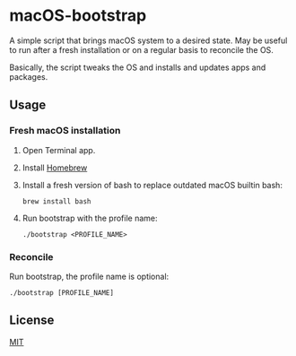 # macOS-bootstrap

A simple script that brings macOS system to a desired state. May be useful to run
after a fresh installation or on a regular basis to reconcile the OS.

Basically, the script tweaks the OS and installs and updates apps and packages.

## Usage

### Fresh macOS installation

1. Open Terminal app.

2. Install [Homebrew](https://brew.sh)

3. Install a fresh version of bash to replace outdated macOS builtin bash:

    ```shell
    brew install bash
    ```

4. Run bootstrap with the profile name:

    ```shell
    ./bootstrap <PROFILE_NAME>
    ```
   
### Reconcile

Run bootstrap, the profile name is optional:

 ```shell
 ./bootstrap [PROFILE_NAME]
 ```

## License

[MIT](https://github.com/hypnoglow/macOS-bootstrap/blob/master/LICENCE.md)
